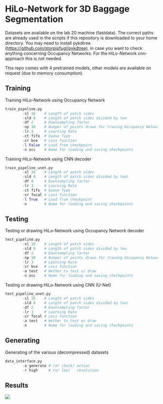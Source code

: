 # HiLo-Network for 3D Baggage Segmentation
Datasets are available on the lab 20 machine (fastdata). The correct paths are already used in the scripts if this repository is downloaded to your home directory. You may need to install pykdtree (https://github.com/storpipfugl/pykdtree), in case you want to check anything concerning Occupancy Networks. For the HiLo-Network cnn-approach this is not needed. 


This repo comes with 4 pretrained models, other models are available on request (due to memory consumption).

## Training
Training HiLo-Network using Occupancy Network
```python 
train_pipeline.py 
        -sl 16    # Length of patch sides
        -sld 8    # Length of patch sides divided by two
        -df 2     # Downsampling factor 
        -np 10    # Numper of points drawn for traning Occupancy Network
        -lr 3     # Learning Rate
        -ct fifo  # Queue Type
        -cr bce   # Loss function
        -l False  # Load from checkpoint
        -n occ    # Name for loading and saving checkpoints
```
Training HiLo-Network using CNN decoder
```python
train_pipeline_unet.py 
        -sl 16    # Length of patch sides
        -sld 8    # Length of patch sides divided by two\
        -df 8     # Downsampling factor 
        -lr 3     # Learning Rate
        -ct fifo  # Queue Type
        -cr focal # Loss function
        -l True   # Load from checkpoint
        -n        # Name for loading and saving checkpoints
 ```       
## Testing
Testing or drawing HiLo-Network using Occupancy Network decoder
```python
test_pipeline.py 
        -sl 16    # Length of patch sides
        -sld 8    # Length of patch sides divided by two
        -df 2     # Downsampling factor 
        -np 10    # Numper of points drawn for traning Occupancy Network
        -lr 3     # Learning Rate
        -cr bce   # Loss function
        -a test   # Wether to test or draw         
        -n occ    # Name for loading and saving checkpoints
```
Testing or drawing HiLo-Network using CNN (U-Net)
```python
test_pipeline_unet.py 
        -sl 16    # Length of patch sides
        -sld 8    # Length of patch sides divided by two\
        -df 2     # Downsampling factor 
        -lr 3     # Learning Rate
        -cr focal # Loss function
        -a test   # Wether to test or draw     
        -n        # Name for loading and saving checkpoints
```
## Generating
Generating of the various (decompressed) datasets
```python
data_interface.py 
        -a generate # (or check) action
        -r high     # (or low)   resolution
```
## Results
![](https://i.imgur.com/WTbDI4A.jpg)
